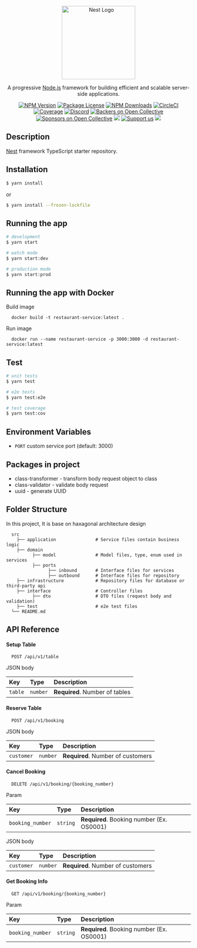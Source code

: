 <p align="center">
  <a href="http://nestjs.com/" target="blank"><img src="https://nestjs.com/img/logo-small.svg" width="200" alt="Nest Logo" /></a>
</p>

[circleci-image]: https://img.shields.io/circleci/build/github/nestjs/nest/master?token=abc123def456
[circleci-url]: https://circleci.com/gh/nestjs/nest

  <p align="center">A progressive <a href="http://nodejs.org" target="_blank">Node.js</a> framework for building efficient and scalable server-side applications.</p>
    <p align="center">
<a href="https://www.npmjs.com/~nestjscore" target="_blank"><img src="https://img.shields.io/npm/v/@nestjs/core.svg" alt="NPM Version" /></a>
<a href="https://www.npmjs.com/~nestjscore" target="_blank"><img src="https://img.shields.io/npm/l/@nestjs/core.svg" alt="Package License" /></a>
<a href="https://www.npmjs.com/~nestjscore" target="_blank"><img src="https://img.shields.io/npm/dm/@nestjs/common.svg" alt="NPM Downloads" /></a>
<a href="https://circleci.com/gh/nestjs/nest" target="_blank"><img src="https://img.shields.io/circleci/build/github/nestjs/nest/master" alt="CircleCI" /></a>
<a href="https://coveralls.io/github/nestjs/nest?branch=master" target="_blank"><img src="https://coveralls.io/repos/github/nestjs/nest/badge.svg?branch=master#9" alt="Coverage" /></a>
<a href="https://discord.gg/G7Qnnhy" target="_blank"><img src="https://img.shields.io/badge/discord-online-brightgreen.svg" alt="Discord"/></a>
<a href="https://opencollective.com/nest#backer" target="_blank"><img src="https://opencollective.com/nest/backers/badge.svg" alt="Backers on Open Collective" /></a>
<a href="https://opencollective.com/nest#sponsor" target="_blank"><img src="https://opencollective.com/nest/sponsors/badge.svg" alt="Sponsors on Open Collective" /></a>
  <a href="https://paypal.me/kamilmysliwiec" target="_blank"><img src="https://img.shields.io/badge/Donate-PayPal-ff3f59.svg"/></a>
    <a href="https://opencollective.com/nest#sponsor"  target="_blank"><img src="https://img.shields.io/badge/Support%20us-Open%20Collective-41B883.svg" alt="Support us"></a>
  <a href="https://twitter.com/nestframework" target="_blank"><img src="https://img.shields.io/twitter/follow/nestframework.svg?style=social&label=Follow"></a>
</p>
  <!--[![Backers on Open Collective](https://opencollective.com/nest/backers/badge.svg)](https://opencollective.com/nest#backer)
  [![Sponsors on Open Collective](https://opencollective.com/nest/sponsors/badge.svg)](https://opencollective.com/nest#sponsor)-->

## Description

[Nest](https://github.com/nestjs/nest) framework TypeScript starter repository.

## Installation

```bash
$ yarn install
```

or

```bash
$ yarn install --frozen-lockfile
```

## Running the app

```bash
# development
$ yarn start

# watch mode
$ yarn start:dev

# production mode
$ yarn start:prod
```

## Running the app with Docker

Build image

```
  docker build -t restaurant-service:latest .
```

Run image

```
  docker run --name restaurant-service -p 3000:3000 -d restaurant-service:latest
```

## Test

```bash
# unit tests
$ yarn test

# e2e tests
$ yarn test:e2e

# test coverage
$ yarn test:cov
```

## Environment Variables

- `PORT` custom service port (default: 3000)

## Packages in project

- class-transformer - transform body request object to class
- class-validator - validate body request
- uuid - generate UUID

## Folder Structure

In this project, It is base on haxagonal architecture design

```
  src
    ├── application               # Service files contain business logic
    ├── domain
          ├── model               # Model files, type, enum used in services
          ├── ports
                ├── inbound       # Interface files for services
                ├── outbound      # Interface files for repository
    ├── infrastructure            # Repository files for database or third-party api
    ├── interface                 # Controller files
          ├── dto                 # DTO files (request body and validation)
    ├── test                      # e2e test files
  └── README.md
```

## API Reference

#### Setup Table

```http
  POST /api/v1/table
```

JSON body

| Key     | Type     | Description                    |
| :------ | :------- | :----------------------------- |
| `table` | `number` | **Required**. Number of tables |

#### Reserve Table

```http
  POST /api/v1/booking
```

JSON body

| Key        | Type     | Description                       |
| :--------- | :------- | :-------------------------------- |
| `customer` | `number` | **Required**. Number of customers |

#### Cancel Booking

```http
  DELETE /api/v1/booking/{booking_number}
```

Param

| Key              | Type     | Description                               |
| :--------------- | :------- | :---------------------------------------- |
| `booking_number` | `string` | **Required**. Booking number (Ex. OS0001) |

JSON body

| Key        | Type     | Description                       |
| :--------- | :------- | :-------------------------------- |
| `customer` | `number` | **Required**. Number of customers |

#### Get Booking Info

```http
  GET /api/v1/booking/{booking_number}
```

Param

| Key              | Type     | Description                               |
| :--------------- | :------- | :---------------------------------------- |
| `booking_number` | `string` | **Required**. Booking number (Ex. OS0001) |

